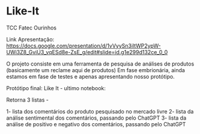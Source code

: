 # Like-It
TCC Fatec Ourinhos

Link Apresentação: https://docs.google.com/presentation/d/1vVyySn3iltWP2ypW-UWi3Z8_GviU3_vqESd8e-ZsE_g/edit#slide=id.g1e299d132ce_0_0

O projeto consiste em uma ferramenta de pesquisa de análises de produtos (basicamente um reclame aqui de produtos)
Em fase embrionária, ainda estamos em fase de testes e apenas apresentando nosso protótipo.

Protótipo final: Like It - ultimo notebook:

Retorna 3 listas -

1- lista dos comentários do produto pesquisado no mercado livre 
2- lista da análise sentimental dos comentários, passando pelo ChatGPT 
3- lista da análise de positivo e negativo dos comentários, passando pelo ChatGPT 

